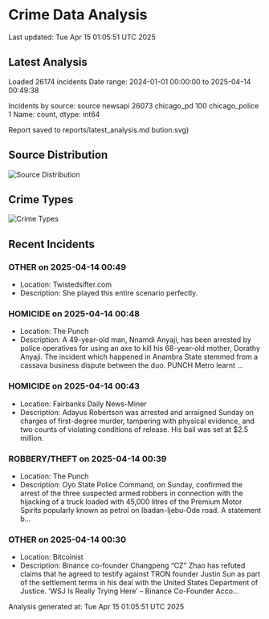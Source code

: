# Crime Data Analysis
Last updated: Tue Apr 15 01:05:51 UTC 2025

## Latest Analysis

Loaded 26174 incidents
Date range: 2024-01-01 00:00:00 to 2025-04-14 00:49:38

Incidents by source:
source
newsapi           26073
chicago_pd          100
chicago_police        1
Name: count, dtype: int64

Report saved to reports/latest_analysis.md
bution.svg)

## Source Distribution
![Source Distribution](images/source_distribution.svg)

## Crime Types
![Crime Types](images/crime_types.svg)

## Recent Incidents

### OTHER on 2025-04-14 00:49
- Location: Twistedsifter.com
- Description: She played this entire scenario perfectly.


### HOMICIDE on 2025-04-14 00:48
- Location: The Punch
- Description: A 49-year-old man, Nnamdi Anyaji, has been arrested by police operatives for using an axe to kill his 68-year-old mother, Dorathy Anyaji. The incident which happened in Anambra State stemmed from a cassava business dispute between the duo. PUNCH Metro learnt …


### HOMICIDE on 2025-04-14 00:43
- Location: Fairbanks Daily News-Miner
- Description: Adayus Robertson was arrested and arraigned Sunday on charges of first-degree murder, tampering with physical evidence, and two counts of violating conditions of release. His bail was set at $2.5 million.


### ROBBERY/THEFT on 2025-04-14 00:39
- Location: The Punch
- Description: Oyo State Police Command, on Sunday, confirmed the arrest of the three suspected armed robbers in connection with the hijacking of a truck loaded with 45,000 litres of the Premium Motor Spirits popularly known as petrol on Ibadan-Ijebu-Ode road. A statement b…


### OTHER on 2025-04-14 00:30
- Location: Bitcoinist
- Description: Binance co-founder Changpeng “CZ” Zhao has refuted claims that he agreed to testify against TRON founder Justin Sun as part of the settlement terms in his deal with the United States Department of Justice. ‘WSJ Is Really Trying Here’ – Binance Co-Founder Acco…

Analysis generated at: Tue Apr 15 01:05:51 UTC 2025
